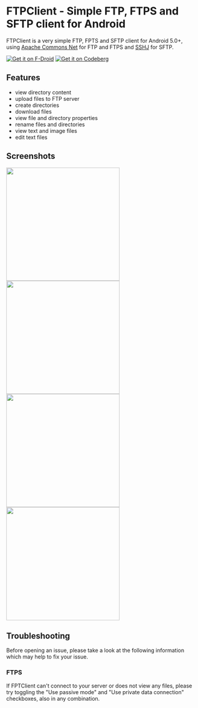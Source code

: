 # FTPClient - Simple FTP, FTPS and SFTP client for Android

FTPClient is a very simple FTP, FPTS and SFTP client for Android 5.0+,
using [Apache Commons Net](https://commons.apache.org/proper/commons-net/) for FTP and FTPS
and [SSHJ](https://github.com/hierynomus/sshj/) for SFTP.

[![Get it on F-Droid](https://codeberg.org/qwerty287/ftpclient/raw/branch/main/assets/f-droid.png)](https://f-droid.org/packages/de.qwerty287.ftpclient/)
[![Get it on Codeberg](https://codeberg.org/qwerty287/ftpclient/raw/branch/main/assets/codeberg.png)](https://codeberg.org/qwerty287/ftpclient/releases/latest)

## Features

* view directory content
* upload files to FTP server
* create directories
* download files
* view file and directory properties
* rename files and directories
* view text and image files
* edit text files

## Screenshots

<img src="https://codeberg.org/qwerty287/ftpclient/raw/branch/main/fastlane/metadata/android/en-US/images/phoneScreenshots/001.png" width="300">
<img src="https://codeberg.org/qwerty287/ftpclient/raw/branch/main/fastlane/metadata/android/en-US/images/phoneScreenshots/002.png" width="300">
<img src="https://codeberg.org/qwerty287/ftpclient/raw/branch/main/fastlane/metadata/android/en-US/images/phoneScreenshots/003.png" width="300">
<img src="https://codeberg.org/qwerty287/ftpclient/raw/branch/main/fastlane/metadata/android/en-US/images/phoneScreenshots/004.png" width="300">

## Troubleshooting

Before opening an issue, please take a look at the following information which may help to fix your issue.

### FTPS

If FPTClient can't connect to your server or does not view any files, please try toggling the "Use passive mode" and
"Use private data connection" checkboxes, also in any combination.
